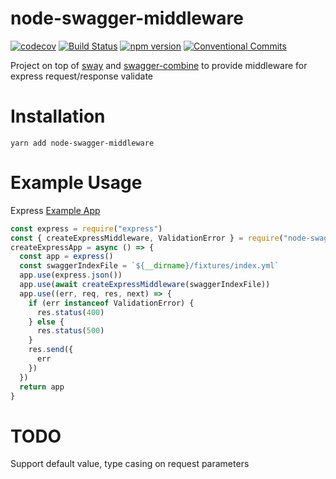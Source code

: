 # node-swagger-middleware

[![codecov](https://codecov.io/gh/davidNHK/node-swagger-middleware/branch/development/graph/badge.svg)](https://codecov.io/gh/davidNHK/node-swagger-middleware)
[![Build Status](https://travis-ci.org/davidNHK/node-swagger-middleware.svg?branch=development)](https://travis-ci.org/davidNHK/node-swagger-middleware)
[![npm version](https://badge.fury.io/js/node-swagger-middleware.svg)](https://badge.fury.io/js/node-swagger-middleware)
[![Conventional Commits](https://img.shields.io/badge/Conventional%20Commits-1.0.0-yellow.svg)](https://conventionalcommits.org)

Project on top of [sway](https://github.com/apigee-127/sway) and [swagger-combine](https://github.com/maxdome/swagger-combine)
to provide middleware for express request/response validate 

# Installation
```
yarn add node-swagger-middleware
```

# Example Usage
Express [Example App](./__tests__/expressApp.js)
```js
const express = require("express")
const { createExpressMiddleware, ValidationError } = require("node-swagger-middleware")
createExpressApp = async () => {
  const app = express()
  const swaggerIndexFile = `${__dirname}/fixtures/index.yml`
  app.use(express.json())
  app.use(await createExpressMiddleware(swaggerIndexFile))
  app.use((err, req, res, next) => {
    if (err instanceof ValidationError) {
      res.status(400)
    } else {
      res.status(500)
    }
    res.send({
      err
    })
  })
  return app
}
```

# TODO

Support default value, type casing on request parameters